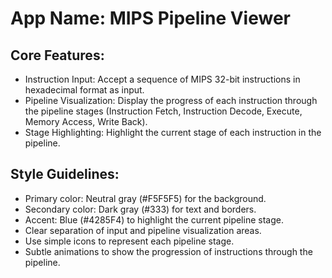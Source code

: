 # **App Name**: MIPS Pipeline Viewer

## Core Features:

- Instruction Input: Accept a sequence of MIPS 32-bit instructions in hexadecimal format as input.
- Pipeline Visualization: Display the progress of each instruction through the pipeline stages (Instruction Fetch, Instruction Decode, Execute, Memory Access, Write Back).
- Stage Highlighting: Highlight the current stage of each instruction in the pipeline.

## Style Guidelines:

- Primary color: Neutral gray (#F5F5F5) for the background.
- Secondary color: Dark gray (#333) for text and borders.
- Accent: Blue (#4285F4) to highlight the current pipeline stage.
- Clear separation of input and pipeline visualization areas.
- Use simple icons to represent each pipeline stage.
- Subtle animations to show the progression of instructions through the pipeline.